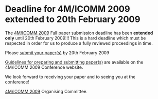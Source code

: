 # Deadline for 4M/ICOMM 2009 extended to 20th February 2009

The [4M/ICOMM 2009](http://www.4m-association.org/conference/2009) Full paper submission deadline has been **extended only** until 20th February 2009!!! This is a hard deadline which must be respected in order for us to produce a fully reviewed proceedings in time.
<!--break-->
Please [submit your paper(s)](http://conference.4m-association.org/author/submit.php) by 20th February 2009 

[Guidelines for preparing and submitting paper(s)](http://www.4m-association.org/conference/2009/Submission_Guidelines/Author_Guidelines) are available on the 4M/ICOMM 2009 Conference
website. 

We look forward to receiving your paper and to seeing you at the conference!

[4M/ICOMM 2009](http://www.4m-association.org/conference/2009) Organising Committee.
